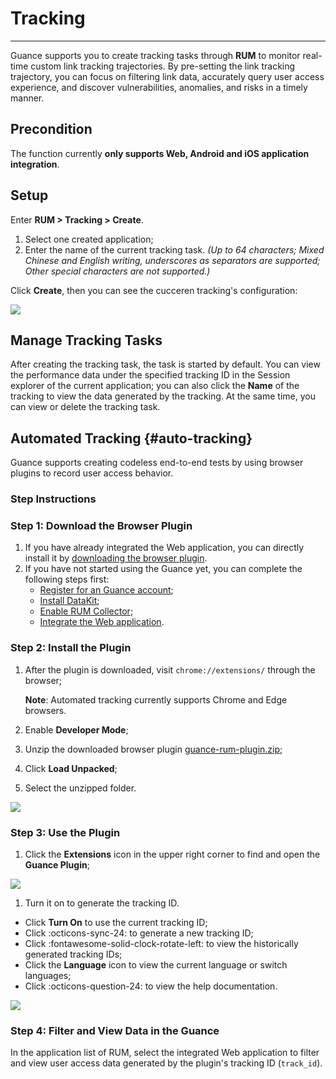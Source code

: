 # Tracking

---

Guance supports you to create tracking tasks through **RUM** to monitor real-time custom link tracking trajectories. By pre-setting the link tracking trajectory, you can focus on filtering link data, accurately query user access experience, and discover vulnerabilities, anomalies, and risks in a timely manner.

## Precondition

The function currently **only supports Web, Android and iOS application integration**.

## Setup

Enter **RUM > Tracking > Create**.


1. Select one created application;
2. Enter the name of the current tracking task. *(Up to 64 characters; Mixed Chinese and English writing, underscores as separators are supported; Other special characters are not supported.)* 

Click **Create**, then you can see the cucceren tracking's configuration:

![](img/image_2.png)

## Manage Tracking Tasks

After creating the tracking task, the task is started by default. You can view the performance data under the specified tracking ID in the Session explorer of the current application; you can also click the **Name** of the tracking to view the data generated by the tracking. At the same time, you can view or delete the tracking task.

## Automated Tracking {#auto-tracking}

Guance supports creating codeless end-to-end tests by using browser plugins to record user access behavior.

### Step Instructions

### Step 1: Download the Browser Plugin

1. If you have already integrated the Web application, you can directly install it by [downloading the browser plugin](https://static.guance.com/guance-plugin/guance-rum-plugin.zip).
2. If you have not started using the Guance yet, you can complete the following steps first:
    - [Register for an Guance account](https://www.guance.com/);
    - [Install DataKit](https://www.notion.so/datakit/datakit-install.md);
    - [Enable RUM Collector](https://www.notion.so/integrations/rum.md);
    - [Integrate the Web application](https://www.notion.so/web/app-access.md).

### Step 2: Install the Plugin

1. After the plugin is downloaded, visit `chrome://extensions/` through the browser;
    
    **Note**: Automated tracking currently supports Chrome and Edge browsers.
    
2. Enable **Developer Mode**;
3. Unzip the downloaded browser plugin [guance-rum-plugin.zip](https://static.guance.com/guance-plugin/guance-rum-plugin.zip);
4. Click **Load Unpacked**;
5. Select the unzipped folder.

![](img/8.auto-tracking_1.png)

### Step 3: Use the Plugin

1. Click the **Extensions** icon in the upper right corner to find and open the **Guance Plugin**;

![](img/8.auto-tracking_2.png)

1. Turn it on to generate the tracking ID.
- Click **Turn On** to use the current tracking ID;
- Click :octicons-sync-24: to generate a new tracking ID;
- Click :fontawesome-solid-clock-rotate-left: to view the historically generated tracking IDs;
- Click the **Language** icon to view the current language or switch languages;
- Click :octicons-question-24: to view the help documentation.

![](img/8.auto-tracking_3.png)

### Step 4: Filter and View Data in the Guance

In the application list of RUM, select the integrated Web application to filter and view user access data generated by the plugin's tracking ID (`track_id`).